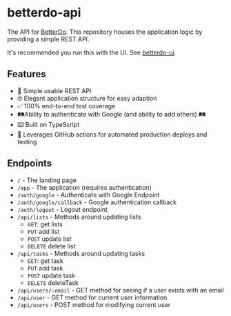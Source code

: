 # betterdo-api

The API for [BetterDo](https://betterdo.app/). This repository houses the application logic by providing a simple REST API.

It's recommended you run this with the UI. See [betterdo-ui](https://github.com/brandon-pereira/betterdo-ui/).

## Features

-   🤖 Simple usable REST API
-   🤓 Elegant application structure for easy adaption
-   ✅ 100% end-to-end test coverage
-   🛤Ability to authenticate with Google (and ability to add others) 🛤
-   ⌨️ Built on TypeScript
-   🎼 Leverages GitHub actions for automated production deploys and testing

## Endpoints

-   `/` - The landing page
-   `/app` - The application (requires authentication)
-   `/auth/google` - Authenticate with Google Endpoint
-   `/auth/google/callback` - Google authentication callback
-   `/auth/logout` - Logout endpoint
-   `/api/lists` - Methods around updating lists
    -   `GET`: get lists
    -   `PUT` add list
    -   `POST` update list
    -   `DELETE` delete list
-   `/api/tasks` - Methods around updating tasks
    -   `GET`: get task
    -   `PUT` add task
    -   `POST` update task
    -   `DELETE` deleteTask
-   `/api/users/:email` - GET method for seeing if a user exists with an email
-   `/api/user` - GET method for current user information
-   `/api/users` - POST method for modifying current user
